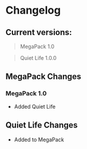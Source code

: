 # Changelog

## Current versions:

>MegaPack 1.0

>Quiet Life 1.0.0

## MegaPack Changes

### MegaPack 1.0

* Added Quiet Life

## Quiet Life Changes

* Added to MegaPack